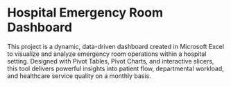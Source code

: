 # Hospital Emergency Room Dashboard
This project is a dynamic, data-driven dashboard created in Microsoft Excel to visualize and analyze emergency room operations within a hospital setting. Designed with Pivot Tables, Pivot Charts, and interactive slicers, this tool delivers powerful insights into patient flow, departmental workload, and healthcare service quality on a monthly basis.
